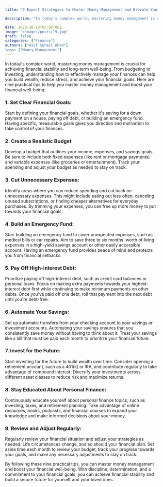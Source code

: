 ```yaml
---
title: "9 Expert Strategies to Master Money Management and Elevate Your Financial Well-Being"

description: "In today's complex world, mastering money management is crucial for achieving financial stability and long-term well-being. From budgeting to investing, understanding how to effectively manage your finances can help you build wealth, reduce stress, and achieve your financial goals. Here are nine practical tips to help you master money management and boost your financial well-being"

date: 2023-10-13T05:00:00Z
image: "/images/posts/19.jpg"
draft: false
categories: ["Finance"]
authors: ["Asif Suhail Khan"]
tags: ["Money Management"]
---
```



In today's complex world, mastering money management is crucial for achieving financial stability and long-term well-being. From budgeting to investing, understanding how to effectively manage your finances can help you build wealth, reduce stress, and achieve your financial goals. Here are nine practical tips to help you master money management and boost your financial well-being:

### 1. Set Clear Financial Goals:
Start by defining your financial goals, whether it's saving for a down payment on a house, paying off debt, or building an emergency fund. Having specific, measurable goals gives you direction and motivation to take control of your finances.

### 2. Create a Realistic Budget
Develop a budget that outlines your income, expenses, and savings goals. Be sure to include both fixed expenses (like rent or mortgage payments) and variable expenses (like groceries or entertainment). Track your spending and adjust your budget as needed to stay on track.

### 3. Cut Unnecessary Expenses:
Identify areas where you can reduce spending and cut back on unnecessary expenses. This might include eating out less often, canceling unused subscriptions, or finding cheaper alternatives for everyday purchases. By trimming your expenses, you can free up more money to put towards your financial goals.

### 4. Build an Emergency Fund:
Start building an emergency fund to cover unexpected expenses, such as medical bills or car repairs. Aim to save three to six months' worth of living expenses in a high-yield savings account or other easily accessible account. Having an emergency fund provides peace of mind and protects you from financial setbacks.

### 5. Pay Off High-Interest Debt:
Prioritize paying off high-interest debt, such as credit card balances or personal loans. Focus on making extra payments towards your highest-interest debt first while continuing to make minimum payments on other debts. Once you've paid off one debt, roll that payment into the next debt until you're debt-free.

### 6. Automate Your Savings:
Set up automatic transfers from your checking account to your savings or investment accounts. Automating your savings ensures that you consistently save money without having to think about it. Treat your savings like a bill that must be paid each month to prioritize your financial future.

### 7. Invest for the Future:
Start investing for the future to build wealth over time. Consider opening a retirement account, such as a 401(k) or IRA, and contribute regularly to take advantage of compound interest. Diversify your investments across different asset classes to reduce risk and maximize returns.

### 8. Stay Educated About Personal Finance:
Continuously educate yourself about personal finance topics, such as investing, taxes, and retirement planning. Take advantage of online resources, books, podcasts, and financial courses to expand your knowledge and make informed decisions about your money.

### 9. Review and Adjust Regularly:
Regularly review your financial situation and adjust your strategies as needed. Life circumstances change, and so should your financial plan. Set aside time each month to review your budget, track your progress towards your goals, and make any necessary adjustments to stay on track.

By following these nine practical tips, you can master money management and boost your financial well-being. With discipline, determination, and a commitment to your financial goals, you can achieve financial stability and build a secure future for yourself and your loved ones.
